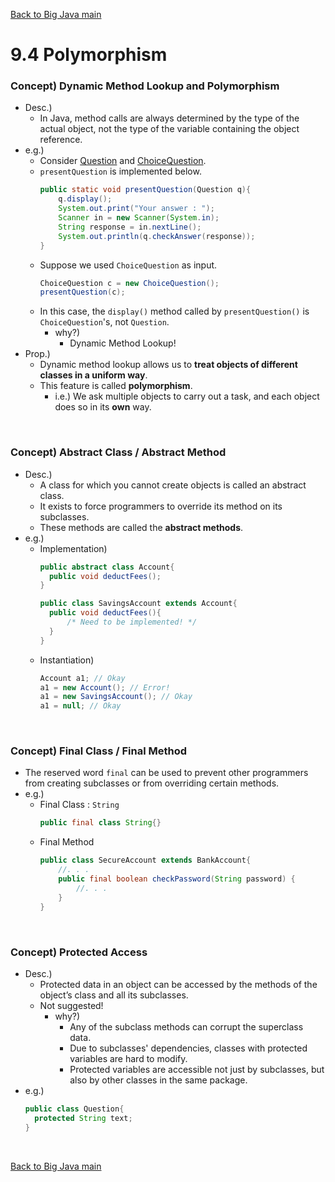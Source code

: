 [Back to Big Java main](../../../main.md)

# 9.4 Polymorphism
### Concept) Dynamic Method Lookup and Polymorphism
- Desc.)
  - In Java, method calls are always determined by the type of the actual object, not the type of the variable containing the object reference.
- e.g.)
  - Consider [Question](../../../src/ch_09/objects/Question/Question.java) and [ChoiceQuestion](../../../src/ch_09/objects/Question/ChoiceQuestion.java).
  - `presentQuestion` is implemented below.
    ```java
    public static void presentQuestion(Question q){
        q.display();
        System.out.print("Your answer : ");
        Scanner in = new Scanner(System.in);
        String response = in.nextLine();
        System.out.println(q.checkAnswer(response));
    }
    ```
  - Suppose we used `ChoiceQuestion` as input.
    ```java
    ChoiceQuestion c = new ChoiceQuestion();
    presentQuestion(c);
    ```
  - In this case, the `display()` method called by `presentQuestion()` is `ChoiceQuestion`'s, not `Question`.
    - why?)
      - Dynamic Method Lookup!
- Prop.)
  - Dynamic method lookup allows us to **treat objects of different classes in a uniform way**.
  - This feature is called **polymorphism**.
    - i.e.) We ask multiple objects to carry out a task, and each object does so in its **own** way.

<br>

### Concept) Abstract Class / Abstract Method
- Desc.)
  - A class for which you cannot create objects is called an abstract class.
  - It exists to force programmers to override its method on its subclasses.
  - These methods are called the **abstract methods**.
- e.g.)
  - Implementation)
    ```java
    public abstract class Account{
      public void deductFees();
    }

    public class SavingsAccount extends Account{
      public void deductFees(){
          /* Need to be implemented! */
      }
    }
    ```
  - Instantiation)
    ```java
    Account a1; // Okay
    a1 = new Account(); // Error!
    a1 = new SavingsAccount(); // Okay
    a1 = null; // Okay
    ```

<br>

### Concept) Final Class / Final Method
- The reserved word `final` can be used to prevent other programmers from creating subclasses or from overriding certain methods.
- e.g.)
  - Final Class : `String`
    ```java
    public final class String{}
    ```
  - Final Method
    ```java
    public class SecureAccount extends BankAccount{ 
        //. . .
        public final boolean checkPassword(String password) { 
            //. . .
        }
    }
    ```

<br>

### Concept) Protected Access
- Desc.)
  - Protected data in an object can be accessed by the methods of the object’s class and all its subclasses.
  - Not suggested!
    - why?)
      - Any of the subclass methods can corrupt the superclass data.
      - Due to subclasses' dependencies, classes with protected variables are hard to modify. 
      - Protected variables are accessible not just by subclasses, but also by other classes in the same package.
- e.g.)
  ```java
  public class Question{
    protected String text;
  }
  ```


<br>

[Back to Big Java main](../../../main.md)